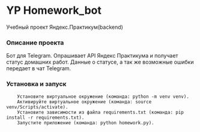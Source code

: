 # **YP Homework_bot**

Учебный проект Яндекс.Практикум(backend)

### Описание проекта
Бот для Telegram. Опрашивает API Яндекс Практикума и получает статус домашних работ. Данные о статусе, а так же возможные ошибки передает в чат Telegram.

### Установка и запуск

```
    Установите виртуальное окружение (команда: python -m venv venv).
    Активируйте виртуальное окружение (команда: source venv/Scripts/activate).
    Установите зависимости из файла requirements.txt (команда: pip install -r requirements.txt).
    Запустите приложение (команда: python homework.py).
```
